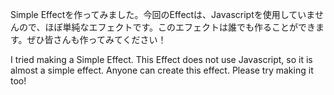 Simple Effectを作ってみました。今回のEffectは、Javascriptを使用していませんので、ほぼ単純なエフェクトです。このエフェクトは誰でも作ることができます。ぜひ皆さんも作ってみてください！

I tried making a Simple Effect. This Effect does not use Javascript, so it is almost a simple effect. Anyone can create this effect. Please try making it too!
